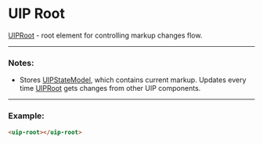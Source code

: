 # UIP Root

[UIPRoot](README.md) - root element for controlling markup changes flow.

---

### Notes: 

- Stores [UIPStateModel](../utils/state-model/state-model.ts), which contains current markup. Updates every time [UIPRoot](README.md)
gets changes from other UIP components.
---

### Example:

```html
<uip-root></uip-root>
```
